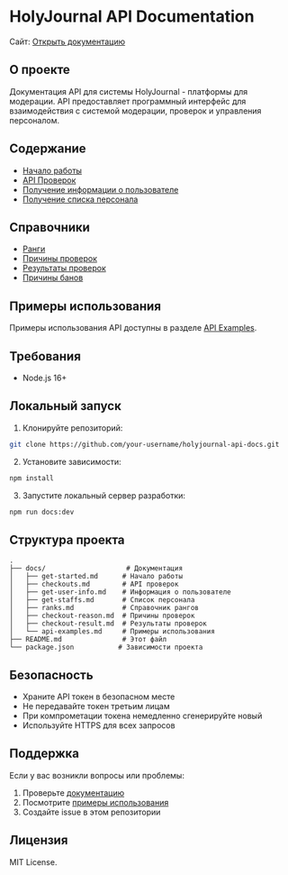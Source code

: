# HolyJournal API Documentation

Сайт: [Открыть документацию](https://nntdgrss.github.io/HolyJournal-docs/)

## О проекте

Документация API для системы HolyJournal - платформы для модерации. API предоставляет программный интерфейс для взаимодействия с системой модерации, проверок и управления персоналом.

## Содержание

- [Начало работы](./docs/get-started.md)
- [API Проверок](./docs/checkouts.md)
- [Получение информации о пользователе](./docs/get-user-info.md)
- [Получение списка персонала](./docs/get-staffs.md)

## Справочники

- [Ранги](./docs/ranks.md)
- [Причины проверок](./docs/checkout-reason.md)
- [Результаты проверок](./docs/checkout-result.md)
- [Причины банов](./docs/checkout-ban-reason.md)

## Примеры использования

Примеры использования API доступны в разделе [API Examples](./docs/api-examples.md).

## Требования

- Node.js 16+

## Локальный запуск

1. Клонируйте репозиторий:

```bash
git clone https://github.com/your-username/holyjournal-api-docs.git
```

2. Установите зависимости:

```bash
npm install
```

3. Запустите локальный сервер разработки:

```bash
npm run docs:dev
```

## Структура проекта

```
.
├── docs/                    # Документация
│   ├── get-started.md      # Начало работы
│   ├── checkouts.md        # API проверок
│   ├── get-user-info.md    # Информация о пользователе
│   ├── get-staffs.md       # Список персонала
│   ├── ranks.md            # Справочник рангов
│   ├── checkout-reason.md  # Причины проверок
│   ├── checkout-result.md  # Результаты проверок
│   └── api-examples.md     # Примеры использования
├── README.md               # Этот файл
└── package.json           # Зависимости проекта
```

## Безопасность

- Храните API токен в безопасном месте
- Не передавайте токен третьим лицам
- При компрометации токена немедленно сгенерируйте новый
- Используйте HTTPS для всех запросов

## Поддержка

Если у вас возникли вопросы или проблемы:

1. Проверьте [документацию](./docs/get-started.md)
2. Посмотрите [примеры использования](./docs/api-examples.md)
3. Создайте issue в этом репозитории

## Лицензия

MIT License.
